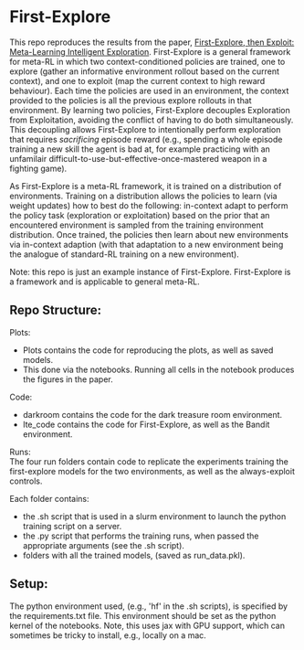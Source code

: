 # First-Explore

This repo reproduces the results from the paper, [First-Explore, then Exploit: Meta-Learning Intelligent Exploration](https://arxiv.org/abs/2307.02276). First-Explore is a general framework for meta-RL in which two context-conditioned policies are trained, one to explore (gather an informative environment rollout based on the current context), and one to exploit (map the current context to high reward behaviour). Each time the policies are used in an environment, the context provided to the policies is all the previous explore rollouts in that environment. By learning two policies, First-Explore decouples Exploration from Exploitation, avoiding the conflict of having to do both simultaneously. This decoupling allows First-Explore to intentionally perform exploration that requires *sacrificing* episode reward (e.g., spending a whole episode training a new skill the agent is bad at, for example practicing with an unfamilair difficult-to-use-but-effective-once-mastered weapon in a fighting game).

As First-Explore is a meta-RL framework, it is trained on a distribution of environments. Training on a distribution allows the policies to learn (via weight updates) how to best do the following: in-context adapt to perform the policy task (exploration or exploitation) based on the prior that an encountered environment is sampled from the training environment distribution. Once trained, the policies then learn about new environments via in-context adaption (with that adaptation to a new environment being the analogue of standard-RL training on a new environment).

Note: this repo is just an example instance of First-Explore. First-Explore is a framework and is applicable to general meta-RL. 

## Repo Structure:
Plots:
- Plots contains the code for reproducing the plots, as well as saved models.
- This done via the notebooks. Running all cells in the notebook produces the figures in the paper.

Code:
- darkroom contains the code for the dark treasure room environment.
- lte_code contains the code for First-Explore, as well as the Bandit environment.

Runs: <br>
The four run folders contain code to replicate the experiments training the first-explore models for the two environments, as well as the always-exploit controls.

Each folder contains: <br>
- the .sh script that is used in a slurm environment to launch the python training script on a server.
- the .py script that performs the training runs, when passed the appropriate arguments (see the .sh script).
- folders with all the trained models, (saved as run_data.pkl).

## Setup:
The python environment used, (e.g., 'hf' in the .sh scripts), is specified by the requirements.txt file. This environment should be set as the python kernel of the notebooks. Note, this uses jax with GPU support, which can sometimes be tricky to install, e.g., locally on a mac.
